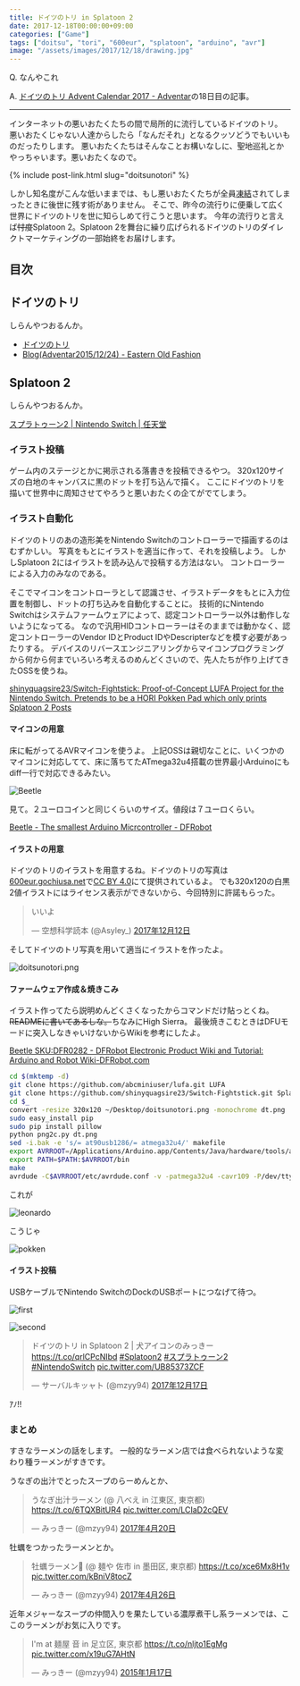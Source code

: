 ```yaml
---
title: ドイツのトリ in Splatoon 2
date: 2017-12-18T00:00:00+09:00
categories: ["Game"]
tags: ["doitsu", "tori", "600eur", "splatoon", "arduino", "avr"]
image: "/assets/images/2017/12/18/drawing.jpg"
---
```


Q. なんやこれ

A. [ドイツのトリ Advent Calendar 2017 - Adventar](https://adventar.org/calendars/2074)の18日目の記事。

---

インターネットの悪いおたくたちの間で局所的に流行しているドイツのトリ。
悪いおたくじゃない人達からしたら「なんだそれ」となるクッソどうでもいいものだったりします。
悪いおたくたちはそんなことお構いなしに、聖地巡礼とかやっちゃいます。悪いおたくなので。

{% include post-link.html slug="doitsunotori" %}

しかし知名度がこんな低いままでは、もし悪いおたくたちが全員[凍結](https://twitter.com/toshi_a)されてしまったときに後世に残す術がありません。
そこで、昨今の流行りに便乗して広く世界にドイツのトリを世に知らしめて行こうと思います。
今年の流行りと言えば<del>忖度</del>Splatoon 2。Splatoon 2を舞台に繰り広げられるドイツのトリのダイレクトマーケティングの一部始終をお届けします。

<!-- more -->
## 目次


## ドイツのトリ

しらんやつおるんか。

- [ドイツのトリ](http://600eur.gochiusa.net/)
- [Blog(Adventar2015/12/24) - Eastern Old Fashion](http://eastern-old-fashion.net/blog/adventar2015_12_24.html)

## Splatoon 2

しらんやつおるんか。

[スプラトゥーン2 \| Nintendo Switch \| 任天堂](https://www.nintendo.co.jp/switch/aab6a/index.html)

### イラスト投稿

ゲーム内のステージとかに掲示される落書きを投稿できるやつ。
320x120サイズの白地のキャンバスに黒のドットを打ち込んで描く。
ここにドイツのトリを描いて世界中に周知させてやろうと悪いおたくの企てがでてしまう。


### イラスト自動化

ドイツのトリのあの造形美をNintendo Switchのコントローラーで描画するのはむずかしい。
写真をもとにイラストを適当に作って、それを投稿しよう。
しかしSplatoon 2にはイラストを読み込んで投稿する方法はない。
コントローラーによる入力のみなのである。

そこでマイコンをコントローラとして認識させ、イラストデータをもとに入力位置を制御し、ドットの打ち込みを自動化することに。
技術的にNintendo Switchはシステムファームウェアによって、認定コントローラー以外は動作しないようになってる。
なので汎用HIDコントローラーはそのままでは動かなく、認定コントローラーのVendor IDとProduct IDやDescripterなどを模す必要があったりする。
デバイスのリバースエンジニアリングからマイコンプログラミングから何から何までいろいろ考えるのめんどくさいので、先人たちが作り上げてきたOSSを使うね。

[shinyquagsire23/Switch-Fightstick: Proof-of-Concept LUFA Project for the Nintendo Switch. Pretends to be a HORI Pokken Pad which only prints Splatoon 2 Posts](https://github.com/shinyquagsire23/Switch-Fightstick)


#### マイコンの用意

床に転がってるAVRマイコンを使うよ。
上記OSSは親切なことに、いくつかのマイコンに対応してて、床に落ちてたATmega32u4搭載の世界最小Arduinoにもdiff一行で対応できるみたい。

![Beetle](/assets/images/2017/12/18/beetle.jpg)

見て。２ユーロコインと同じくらいのサイズ。値段は７ユーロくらい。

[Beetle - The smallest Arduino Micrcontroller - DFRobot](https://www.dfrobot.com/product-1075.html)


#### イラストの用意

ドイツのトリのイラストを用意するね。ドイツのトリの写真は[600eur.gochiusa.net](http://600eur.gochiusa.net/)で[CC BY 4.0](https://creativecommons.org/licenses/by/4.0/)にて提供されているよ。
でも320x120の白黒2値イラストにはライセンス表示ができないから、今回特別に許諾もらった。

<blockquote class="twitter-tweet" data-lang="ja"><p lang="ja" dir="ltr">いいよ</p>&mdash; 空想科学読本 (@Asyley_) <a href="https://twitter.com/Asyley_/status/940525207453700096?ref_src=twsrc%5Etfw">2017年12月12日</a></blockquote>

そしてドイツのトリ写真を用いて適当にイラストを作ったよ。

![doitsunotori.png](/assets/images/2017/12/18/doitsunotori.png)

#### ファームウェア作成＆焼きこみ

イラスト作ってたら説明めんどくさくなったからコマンドだけ貼っとくね。<del>READMEに書いてあるしな。</del>ちなみにHigh Sierra。
最後焼きこむときはDFUモードに突入しなきゃいけないからWikiを参考にしたよ。

[Beetle SKU:DFR0282 - DFRobot Electronic Product Wiki and Tutorial: Arduino and Robot Wiki-DFRobot.com](https://www.dfrobot.com/wiki/index.php/Beetle_SKU:DFR0282)

```bash
cd $(mktemp -d)
git clone https://github.com/abcminiuser/lufa.git LUFA
git clone https://github.com/shinyquagsire23/Switch-Fightstick.git Splapaint
cd $_
convert -resize 320x120 ~/Desktop/doitsunotori.png -monochrome dt.png
sudo easy_install pip
sudo pip install pillow
python png2c.py dt.png
sed -i.bak -e 's/= at90usb1286/= atmega32u4/' makefile
export AVRROOT=/Applications/Arduino.app/Contents/Java/hardware/tools/avr
export PATH=$PATH:$AVRROOT/bin
make
avrdude -C$AVRROOT/etc/avrdude.conf -v -patmega32u4 -cavr109 -P/dev/tty.usbmodem1421 -b57600 -Uflash:w:Joystick.hex:i
```

これが

![leonardo](/assets/images/2017/12/18/leonardo.png)

こうじゃ

![pokken](/assets/images/2017/12/18/pokken.png)

#### イラスト投稿

USBケーブルでNintendo SwitchのDockのUSBポートにつなげて待つ。

![first](/assets/images/2017/12/18/drawing2.jpg)

![second](/assets/images/2017/12/18/drawing3.jpg)

<blockquote class="twitter-tweet" data-lang="ja"><p lang="ja" dir="ltr">ドイツのトリ in Splatoon 2 | 犬アイコンのみっきー　<a href="https://t.co/qrlCPcNIbd">https://t.co/qrlCPcNIbd</a> <a href="https://twitter.com/hashtag/Splatoon2?src=hash&amp;ref_src=twsrc%5Etfw">#Splatoon2</a> <a href="https://twitter.com/hashtag/%E3%82%B9%E3%83%97%E3%83%A9%E3%83%88%E3%82%A5%E3%83%BC%E3%83%B32?src=hash&amp;ref_src=twsrc%5Etfw">#スプラトゥーン2</a> <a href="https://twitter.com/hashtag/NintendoSwitch?src=hash&amp;ref_src=twsrc%5Etfw">#NintendoSwitch</a> <a href="https://t.co/UB85373ZCF">pic.twitter.com/UB85373ZCF</a></p>&mdash; サーバルキッャト (@mzyy94) <a href="https://twitter.com/mzyy94/status/942410916842401792?ref_src=twsrc%5Etfw">2017年12月17日</a></blockquote>

ｱﾉ!!

### まとめ

すきなラーメンの話をします。
一般的なラーメン店では食べられないような変わり種ラーメンがすきです。


うなぎの出汁でとったスープのらーめんとか、

<blockquote class="twitter-tweet" data-lang="ja"><p lang="ja" dir="ltr">うなぎ出汁ラーメン (@ 八べえ in 江東区, 東京都) <a href="https://t.co/6TQXBitUR4">https://t.co/6TQXBitUR4</a> <a href="https://t.co/LCIaD2cQEV">pic.twitter.com/LCIaD2cQEV</a></p>&mdash; みっきー (@mzyy94) <a href="https://twitter.com/mzyy94/status/854904169869836291?ref_src=twsrc%5Etfw">2017年4月20日</a></blockquote>

牡蠣をつかったラーメンとか。

<blockquote class="twitter-tweet" data-lang="ja"><p lang="ja" dir="ltr">牡蠣ラーメン🍜 (@ 麺や 佐市 in 墨田区, 東京都) <a href="https://t.co/xce6Mx8H1v">https://t.co/xce6Mx8H1v</a> <a href="https://t.co/kBniV8tocZ">pic.twitter.com/kBniV8tocZ</a></p>&mdash; みっきー (@mzyy94) <a href="https://twitter.com/mzyy94/status/857073690927915009?ref_src=twsrc%5Etfw">2017年4月26日</a></blockquote>

近年メジャーなスープの仲間入りを果たしている濃厚煮干し系ラーメンでは、ここのラーメンがお気に入りです。

<blockquote class="twitter-tweet" data-lang="ja"><p lang="ja" dir="ltr">I&#39;m at 麺屋 音 in 足立区, 東京都 <a href="https://t.co/nljto1EgMg">https://t.co/nljto1EgMg</a> <a href="http://t.co/x19uG7AHtN">pic.twitter.com/x19uG7AHtN</a></p>&mdash; みっきー (@mzyy94) <a href="https://twitter.com/mzyy94/status/556384419507101696?ref_src=twsrc%5Etfw">2015年1月17日</a></blockquote>
<script async src="https://platform.twitter.com/widgets.js" charset="utf-8"></script>
